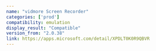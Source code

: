 ```yaml
---
name: "vidmore Screen Recorder"
categories: ['prod']
compatibility: emulation
display_result: "Compatible"
version_from: "2.0.38"
link: https://apps.microsoft.com/detail/XPDLT0K0R9QBVR
---
```

